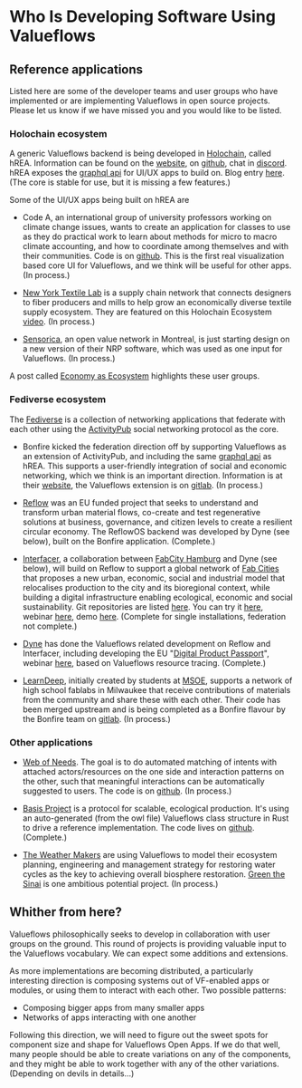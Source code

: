 # Who Is Developing Software Using Valueflows

## Reference applications

Listed here are some of the developer teams and user groups who have implemented or are implementing Valueflows in open source projects.  Please let us know if we have missed you and you would like to be listed. 

### Holochain ecosystem

A generic Valueflows backend is being developed in [Holochain](https://www.holochain.org/), called hREA.  Information can be found on the [website](https://hrea.io/), on [github](https://github.com/h-REA), chat in [discord](https://discord.gg/rZkhBJ5QsP). hREA exposes the [graphql api](https://lab.allmende.io/valueflows/vf-schemas/vf-graphql) for UI/UX apps to build on.  Blog entry [here](https://blog.holochain.org/happs-spotlight-hrea/). (The core is stable for use, but it is missing a few features.)

Some of the UI/UX apps being built on hREA are 

* Code A, an international group of university professors working on climate change issues, wants to create an application for classes to use as they do practical work to learn about methods for micro to macro climate accounting, and how to coordinate among themselves and with their communities.  Code is on [github](https://github.com/lightningrodlabs/rea-playspace).  This is the first real visualization based core UI for Valueflows, and we think will be useful for other apps. (In process.)

* [New York Textile Lab](https://www.newyorktextilelab.com/) is a supply chain network that connects designers to fiber producers and mills to help grow an economically diverse textile supply ecosystem. They are featured on this Holochain Ecosystem [video](https://www.youtube.com/watch?v=D7xDZaaQOpM). (In process.)
 
* [Sensorica](https://www.sensorica.co/), an open value network in Montreal, is just starting design on a new version of their NRP software, which was used as one input for Valueflows. (In process.)

A post called [Economy as Ecosystem](https://blog.holochain.org/economy-as-ecosystem/) highlights these user groups.

### Fediverse ecosystem

The [Fediverse](https://fediverse.party/en/fediverse/) is a collection of networking applications that federate with each other using the [ActivityPub](https://activitypub.rocks/) social networking protocol as the core.

* Bonfire kicked the federation direction off by supporting Valueflows as an extension of ActivityPub, and including the same [graphql api](https://lab.allmende.io/valueflows/vf-schemas/vf-graphql) as hREA. This supports a user-friendly integration of social and economic networking, which we think is an important direction. Information is at their [website](https://bonfirenetworks.org/), the Valueflows extension is on [gitlab](https://gitlab.com/bonfire-networks/bonfire_valueflows). (In process.)

* [Reflow](https://reflowproject.eu/) was an EU funded project that seeks to understand and transform urban material flows, co-create and test regenerative solutions at business, governance, and citizen levels to create a resilient circular economy.  The ReflowOS backend was developed by Dyne (see below), built on the Bonfire application. (Complete.)

* [Interfacer](https://www.interfacerproject.eu/), a collaboration between [FabCity Hamburg](https://fabcity.hamburg/en/) and Dyne (see below), will build on Reflow to support a global network of [Fab Cities](https://fab.city/) that proposes a new urban, economic, social and industrial model that relocalises production to the city and its bioregional context, while building a digital infrastructure enabling ecological, economic and social sustainability.  Git repositories are listed [here](https://www.interfacerproject.eu/git-repositories/). You can try it [here](https://interfacer.dyne.org/), webinar [here](https://interfacerproject.dyne.org/webinar-interfacer/), demo [here](https://diode.zone/w/anjXTju5gvAJc7V1QoBXWK). (Complete for single installations, federation not complete.)

* [Dyne](https://www.dyne.org/) has done the Valueflows related development on Reflow and Interfacer, including developing the EU  "[Digital Product Passport](https://www.circularise.com/blog/digital-product-passports-dpp-what-how-and-why)", webinar [here](https://www.youtube.com/playlist?list=PLmwl0nkG0dPFI8bAS736myioL45oBEoeU), based on Valueflows resource tracing. (Complete.)

* [LearnDeep](https://learndeep.org/), initially created by students at [MSOE](https://www.msoe.edu/), supports a network of high school fablabs in Milwaukee that receive contributions of materials from the community and share these with each other. Their code has been merged upstream and is being completed as a Bonfire flavour by the Bonfire team on [gitlab](https://gitlab.com/bonfire-networks/bonfire_upcycle). (In process.)


### Other applications

* [Web of Needs](https://matchat.org/). The goal is to do automated matching of intents with attached actors/resources on the one side and interaction patterns on the other, such that meaningful interactions can be automatically suggested to users. The code is on [github](https://github.com/researchstudio-sat/webofneeds). (In process.)

* [Basis Project](https://basisproject.net/) is a protocol for scalable, ecological production.  It's using an auto-generated (from the owl file) Valueflows class structure in Rust to drive a reference implementation.  The code lives on [github](https://github.com/basisproject/). (Complete.)

* [The Weather Makers](https://theweathermakers.nl/) are using Valueflows to model their ecosystem planning, engineering and management strategy for restoring water cycles as the key to achieving overall biosphere restoration. [Green the Sinai](https://www.greenthesinai.com/) is one ambitious potential project. (In process.)

## Whither from here? 

Valueflows philosophically seeks to develop in collaboration with user groups on the ground. This round of projects is providing valuable input to the Valueflows vocabulary. We can expect some additions and extensions.

As more implementations are becoming distributed, a particularly interesting direction is composing systems out of VF-enabled apps or modules, or using them to interact with each other. Two possible patterns:

* Composing bigger apps from many smaller apps
* Networks of apps interacting with one another

Following this direction, we will need to figure out the sweet spots for component size and shape for Valueflows Open Apps. If we do that well, many people should be able to create variations on any of the components, and they might be able to work together with any of the other variations. (Depending on devils in details...)
